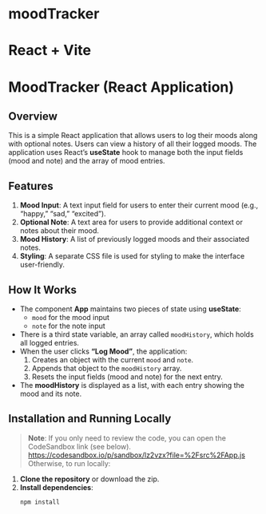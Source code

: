 # moodTracker

# React + Vite

# MoodTracker (React Application)

## Overview

This is a simple React application that allows users to log their moods along with optional notes. Users can view a history of all their logged moods. The application uses React’s **useState** hook to manage both the input fields (mood and note) and the array of mood entries.

## Features

1. **Mood Input**: A text input field for users to enter their current mood (e.g., “happy,” “sad,” “excited”).
2. **Optional Note**: A text area for users to provide additional context or notes about their mood.
3. **Mood History**: A list of previously logged moods and their associated notes.
4. **Styling**: A separate CSS file is used for styling to make the interface user-friendly.

## How It Works

- The component **App** maintains two pieces of state using **useState**:
  - `mood` for the mood input
  - `note` for the note input
- There is a third state variable, an array called `moodHistory`, which holds all logged entries.
- When the user clicks **“Log Mood”**, the application:
  1. Creates an object with the current `mood` and `note`.
  2. Appends that object to the `moodHistory` array.
  3. Resets the input fields (mood and note) for the next entry.
- The **moodHistory** is displayed as a list, with each entry showing the mood and its note.

## Installation and Running Locally

> **Note**: If you only need to review the code, you can open the CodeSandbox link (see below).
> https://codesandbox.io/p/sandbox/lz2vzx?file=%2Fsrc%2FApp.js
> Otherwise, to run locally:

1. **Clone the repository** or download the zip.
2. **Install dependencies**:
   ```bash
   npm install
   ```
